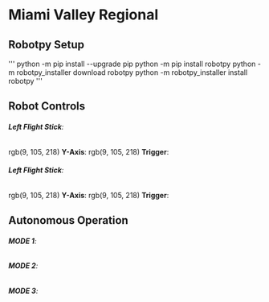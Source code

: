 # Miami Valley Regional
## Robotpy Setup
'''
python -m pip install --upgrade pip
python -m pip install robotpy
python -m robotpy_installer download robotpy
python -m robotpy_installer install robotpy
'''
## Robot Controls
###### **Left Flight Stick**:
rgb(9, 105, 218) **Y-Axis**:
rgb(9, 105, 218) **Trigger**:

###### **Left Flight Stick**:
rgb(9, 105, 218) **Y-Axis**:
rgb(9, 105, 218) **Trigger**:

## Autonomous Operation
###### **MODE 1**:
###### **MODE 2**:
###### **MODE 3**: